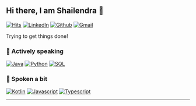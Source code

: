 ## Hi there, I am Shailendra 👋

[![Hits](https://hits.seeyoufarm.com/api/count/incr/badge.svg?url=https%3A%2F%2Fgithub.com%2FShailendraRathore&count_bg=%2379C83D&title_bg=%23555555&icon=&icon_color=%23E7E7E7&title=hits&edge_flat=false)](https://hits.seeyoufarm.com)
[![LinkedIn](https://img.shields.io/badge/linkedin-black?style=flat-square&logo=linkedin)](https://linkedin.com/in/shailendrarathore/)
[![Github](https://img.shields.io/badge/github-black?style=flat-square&logo=github)](https://github.com/ShailendraRathore)
[![Gmail](https://img.shields.io/badge/gmail-black?style=flat-square&logo=gmail)](mailto:shailendra.singh.code@gmail.com)

Trying to get things done!

### 🔹 Actively speaking

[![Java](https://img.shields.io/badge/java-black?style=for-the-badge&logo=java)](https://www.java.com/)
[![Python](https://img.shields.io/badge/python-black?style=for-the-badge&logo=python)](https://www.python.org/)
[![SQL](https://img.shields.io/badge/sql-black?style=for-the-badge&logo=postgresql)](https://www.postgresql.org/)

### 🔸 Spoken a bit

[![Kotlin](https://img.shields.io/badge/kotlin-black?style=flat-square&logo=kotlin)](https://kotlinlang.org/)
[![Javascript](https://img.shields.io/badge/javascript-black?style=flat-square&logo=javascript)](https://developer.mozilla.org/en-US/docs/Web/JavaScript/)
[![Typescript](https://img.shields.io/badge/typescript-black?style=flat-square&logo=typescript)](https://www.typescriptlang.org/)

-----
